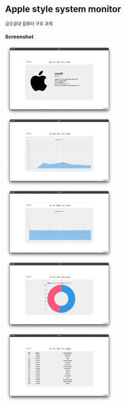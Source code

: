 # Apple style system monitor
금오공대 컴퓨터 구조 과제

### Screenshot
<img src="image/overview.png" width="350px">
<img src="image/cpu.png" width="350px">
<img src="image/memory.png" width="350px">
<img src="image/disk.png" width="350px">
<img src="image/process.png" width="350px">